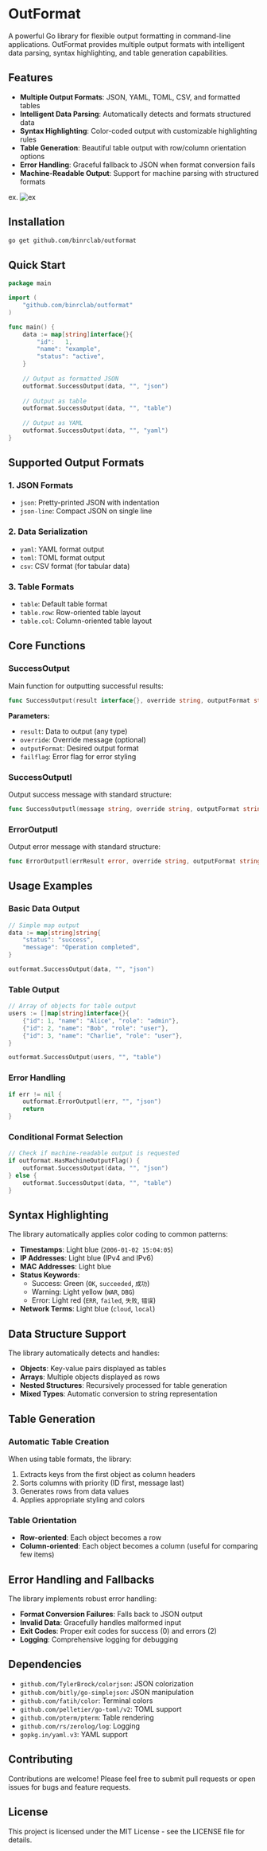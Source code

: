 # OutFormat

A powerful Go library for flexible output formatting in command-line applications. OutFormat provides multiple output formats with intelligent data parsing, syntax highlighting, and table generation capabilities.

## Features

- **Multiple Output Formats**: JSON, YAML, TOML, CSV, and formatted tables
- **Intelligent Data Parsing**: Automatically detects and formats structured data
- **Syntax Highlighting**: Color-coded output with customizable highlighting rules
- **Table Generation**: Beautiful table output with row/column orientation options
- **Error Handling**: Graceful fallback to JSON when format conversion fails
- **Machine-Readable Output**: Support for machine parsing with structured formats

ex.
![ex](0cd0d3ada1b26b1c19b286e05698dc0.jpg)
## Installation

```bash
go get github.com/binrclab/outformat
```

## Quick Start

```go
package main

import (
    "github.com/binrclab/outformat"
)

func main() {
    data := map[string]interface{}{
        "id":   1,
        "name": "example",
        "status": "active",
    }
    
    // Output as formatted JSON
    outformat.SuccessOutput(data, "", "json")
    
    // Output as table
    outformat.SuccessOutput(data, "", "table")
    
    // Output as YAML
    outformat.SuccessOutput(data, "", "yaml")
}
```

## Supported Output Formats

### 1. JSON Formats
- `json`: Pretty-printed JSON with indentation
- `json-line`: Compact JSON on single line

### 2. Data Serialization
- `yaml`: YAML format output
- `toml`: TOML format output
- `csv`: CSV format (for tabular data)

### 3. Table Formats
- `table`: Default table format
- `table.row`: Row-oriented table layout
- `table.col`: Column-oriented table layout

## Core Functions

### SuccessOutput
Main function for outputting successful results:

```go
func SuccessOutput(result interface{}, override string, outputFormat string, failflag ...string)
```

**Parameters:**
- `result`: Data to output (any type)
- `override`: Override message (optional)
- `outputFormat`: Desired output format
- `failflag`: Error flag for error styling

### SuccessOutputl
Output success message with standard structure:

```go
func SuccessOutputl(message string, override string, outputFormat string)
```

### ErrorOutputl
Output error message with standard structure:

```go
func ErrorOutputl(errResult error, override string, outputFormat string)
```

## Usage Examples

### Basic Data Output

```go
// Simple map output
data := map[string]string{
    "status": "success",
    "message": "Operation completed",
}

outformat.SuccessOutput(data, "", "json")
```

### Table Output

```go
// Array of objects for table output
users := []map[string]interface{}{
    {"id": 1, "name": "Alice", "role": "admin"},
    {"id": 2, "name": "Bob", "role": "user"},
    {"id": 3, "name": "Charlie", "role": "user"},
}

outformat.SuccessOutput(users, "", "table")
```

### Error Handling

```go
if err != nil {
    outformat.ErrorOutputl(err, "", "json")
    return
}
```

### Conditional Format Selection

```go
// Check if machine-readable output is requested
if outformat.HasMachineOutputFlag() {
    outformat.SuccessOutput(data, "", "json")
} else {
    outformat.SuccessOutput(data, "", "table")
}
```

## Syntax Highlighting

The library automatically applies color coding to common patterns:

- **Timestamps**: Light blue (`2006-01-02 15:04:05`)
- **IP Addresses**: Light blue (IPv4 and IPv6)
- **MAC Addresses**: Light blue
- **Status Keywords**: 
  - Success: Green (`OK`, `succeeded`, `成功`)
  - Warning: Light yellow (`WAR`, `DBG`)
  - Error: Light red (`ERR`, `failed`, `失败`, `错误`)
- **Network Terms**: Light blue (`cloud`, `local`)

## Data Structure Support

The library automatically detects and handles:

- **Objects**: Key-value pairs displayed as tables
- **Arrays**: Multiple objects displayed as rows
- **Nested Structures**: Recursively processed for table generation
- **Mixed Types**: Automatic conversion to string representation

## Table Generation

### Automatic Table Creation
When using table formats, the library:

1. Extracts keys from the first object as column headers
2. Sorts columns with priority (ID first, message last)
3. Generates rows from data values
4. Applies appropriate styling and colors

### Table Orientation
- **Row-oriented**: Each object becomes a row
- **Column-oriented**: Each object becomes a column (useful for comparing few items)

## Error Handling and Fallbacks

The library implements robust error handling:

- **Format Conversion Failures**: Falls back to JSON output
- **Invalid Data**: Gracefully handles malformed input
- **Exit Codes**: Proper exit codes for success (0) and errors (2)
- **Logging**: Comprehensive logging for debugging

## Dependencies

- `github.com/TylerBrock/colorjson`: JSON colorization
- `github.com/bitly/go-simplejson`: JSON manipulation
- `github.com/fatih/color`: Terminal colors
- `github.com/pelletier/go-toml/v2`: TOML support
- `github.com/pterm/pterm`: Table rendering
- `github.com/rs/zerolog/log`: Logging
- `gopkg.in/yaml.v3`: YAML support

## Contributing

Contributions are welcome! Please feel free to submit pull requests or open issues for bugs and feature requests.

## License

This project is licensed under the MIT License - see the LICENSE file for details. 